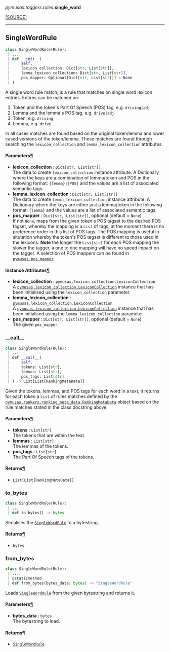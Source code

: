 <div className="source-div">
 <p><i>pymusas</i><i>.taggers</i><i>.rules</i><strong>.single_word</strong></p>
 <p><a className="sourcelink" href="https://github.com/UCREL/pymusas/blob/main/pymusas/taggers/rules/single_word.py">[SOURCE]</a></p>
</div>
<div></div>

---

<a id="pymusas.taggers.rules.single_word.SingleWordRule"></a>

## SingleWordRule

```python
class SingleWordRule(Rule):
 | ...
 | def __init__(
 |     self,
 |     lexicon_collection: Dict[str, List[str]],
 |     lemma_lexicon_collection: Dict[str, List[str]],
 |     pos_mapper: Optional[Dict[str, List[str]]] = None
 | )
```

A single word rule match, is a rule that matches on single word lexicon
entries. Entires can be matched on:

1. Token and the token's Part Of Speech (POS) tag, e.g. `driving|adj`
2. Lemma and the lemma's POS tag, e.g. `drive|adj`
3. Token, e.g. `driving`
4. Lemma, e.g. `drive`

In all cases matches are found based on the original token/lemma and lower
cased versions of the token/lemma. These matches are found through searching
the `lexicon_collection` and `lemma_lexicon_collection` attributes.


<h4 id="singlewordrule.parameters">Parameters<a className="headerlink" href="#singlewordrule.parameters" title="Permanent link">&para;</a></h4>


- __lexicon\_collection__ : `Dict[str, List[str]]` <br/>
    The data to create `lexicon_collection` instance attribute. A
    Dictionary where the keys are a combination of
    lemma/token and POS in the following format: `{lemma}|{POS}` and the
    values are a list of associated semantic tags.
- __lemma\_lexicon\_collection__ : `Dict[str, List[str]]` <br/>
    The data to create `lemma_lexicon_collection` instance attribute. A
    Dictionary where the keys are either just a lemma/token
    in the following format: `{lemma}` and the
    values are a list of associated semantic tags.
- __pos\_mapper__ : `Dict[str, List[str]]`, optional (default = `None`) <br/>
    If not `None`, maps from the given token's POS tagset to the desired
    POS tagset, whereby the mapping is a `List` of tags, at the moment there
    is no preference order in this list of POS tags. The POS mapping is
    useful in situtation whereby the token's POS tagset is different to
    those used in the lexicons. **Note** the longer the `List[str]` for
    each POS mapping the slower the tagger, a one to one mapping will have
    no speed impact on the tagger. A selection of POS mappers can be found in
    [`pymusas.pos_mapper`](/pymusas/api/pos_mapper).

<h4 id="singlewordrule.instance_attributes">Instance Attributes<a className="headerlink" href="#singlewordrule.instance_attributes" title="Permanent link">&para;</a></h4>


- __lexicon\_collection__ : `pymusas.lexicon_collection.LexiconCollection` <br/>
    A [`pymusas.lexicon_collection.LexiconCollection`](/pymusas/api/lexicon_collection/#lexiconcollection) instance that
    has been initialised using the `lexicon_collection` parameter.
- __lemma\_lexicon\_collection__ : `pymusas.lexicon_collection.LexiconCollection` <br/>
    A [`pymusas.lexicon_collection.LexiconCollection`](/pymusas/api/lexicon_collection/#lexiconcollection) instance that
    has been initialised using the `lemma_lexicon_collection` parameter.
- __pos\_mapper__ : `Dict[str, List[str]]`, optional (default = `None`) <br/>
    The given `pos_mapper`.

<a id="pymusas.taggers.rules.single_word.SingleWordRule.__call__"></a>

### \_\_call\_\_

```python
class SingleWordRule(Rule):
 | ...
 | def __call__(
 |     self,
 |     tokens: List[str],
 |     lemmas: List[str],
 |     pos_tags: List[str]
 | ) -> List[List[RankingMetaData]]
```

Given the tokens, lemmas, and POS tags for each word in a text,
it returns for each token a `List` of rules matches defined by
the [`pymusas.rankers.ranking_meta_data.RankingMetaData`](/pymusas/api/rankers/ranking_meta_data/#rankingmetadata)
object based on the rule matches stated in the class docstring above.

<h4 id="__call__.parameters">Parameters<a className="headerlink" href="#__call__.parameters" title="Permanent link">&para;</a></h4>


- __tokens__ : `List[str]` <br/>
    The tokens that are within the text.
- __lemmas__ : `List[str]` <br/>
    The lemmas of the tokens.
- __pos\_tags__ : `List[str]` <br/>
    The Part Of Speech tags of the tokens.

<h4 id="__call__.returns">Returns<a className="headerlink" href="#__call__.returns" title="Permanent link">&para;</a></h4>


- `List[List[RankingMetaData]]` <br/>

<a id="pymusas.taggers.rules.single_word.SingleWordRule.to_bytes"></a>

### to\_bytes

```python
class SingleWordRule(Rule):
 | ...
 | def to_bytes() -> bytes
```

Serialises the [`SingleWordRule`](#singlewordrule) to a bytestring.

<h4 id="to_bytes.returns">Returns<a className="headerlink" href="#to_bytes.returns" title="Permanent link">&para;</a></h4>


- `bytes` <br/>

<a id="pymusas.taggers.rules.single_word.SingleWordRule.from_bytes"></a>

### from\_bytes

```python
class SingleWordRule(Rule):
 | ...
 | @staticmethod
 | def from_bytes(bytes_data: bytes) -> "SingleWordRule"
```

Loads [`SingleWordRule`](#singlewordrule) from the given bytestring and returns it.

<h4 id="from_bytes.parameters">Parameters<a className="headerlink" href="#from_bytes.parameters" title="Permanent link">&para;</a></h4>


- __bytes\_data__ : `bytes` <br/>
    The bytestring to load.

<h4 id="from_bytes.returns">Returns<a className="headerlink" href="#from_bytes.returns" title="Permanent link">&para;</a></h4>


- [`SingleWordRule`](#singlewordrule) <br/>

